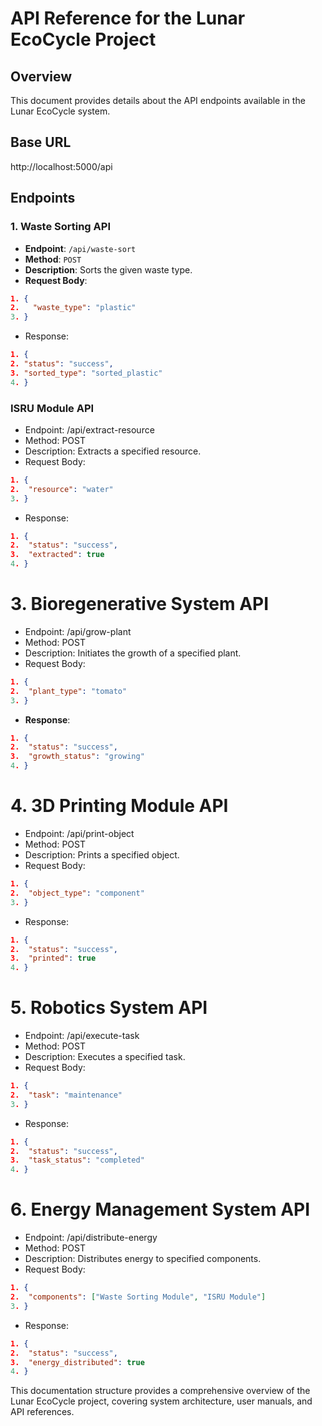 # API Reference for the Lunar EcoCycle Project

## Overview

This document provides details about the API endpoints available in the Lunar EcoCycle system.

## Base URL

http://localhost:5000/api


## Endpoints

### 1. Waste Sorting API

- **Endpoint**: `/api/waste-sort`
- **Method**: `POST`
- **Description**: Sorts the given waste type.
- **Request Body**:

 ```json
 1. {
 2.   "waste_type": "plastic"
 3. }
 ```

 - Response:

  ```json
 1. {
 2. "status": "success",
 3. "sorted_type": "sorted_plastic"
 4. }
```

### ISRU Module API

- Endpoint: /api/extract-resource
- Method: POST
- Description: Extracts a specified resource.
- Request Body:

```json
1. {
2.  "resource": "water"
3. }
```

- Response:

```json
1. {
2.  "status": "success",
3.  "extracted": true
4. }
```

# 3. Bioregenerative System API

- Endpoint: /api/grow-plant
- Method: POST
- Description: Initiates the growth of a specified plant.
- Request Body:

```json
1. {
2.  "plant_type": "tomato"
3. }
```

- **Response**:

```json
1. {
2.  "status": "success",
3.  "growth_status": "growing"
4. }
```

# 4. 3D Printing Module API

- Endpoint: /api/print-object
- Method: POST
- Description: Prints a specified object.
- Request Body:

```json
1. {
2.  "object_type": "component"
3. }
```

- Response:

```json
1. {
2.  "status": "success",
3.  "printed": true
4. }
```

# 5. Robotics System API

- Endpoint: /api/execute-task
- Method: POST
- Description: Executes a specified task.
- Request Body:

```json
1. {
2.  "task": "maintenance"
3. }
```

- Response:

```json
1. {
2.  "status": "success",
3.  "task_status": "completed"
4. }
```

# 6. Energy Management System API

- Endpoint: /api/distribute-energy
- Method: POST
- Description: Distributes energy to specified components.
- Request Body:

```json
1. {
2.  "components": ["Waste Sorting Module", "ISRU Module"]
3. }
```

- Response:

```json
1. {
2.  "status": "success",
3.  "energy_distributed": true
4. }
```

This documentation structure provides a comprehensive overview of the Lunar EcoCycle project, covering system architecture, user manuals, and API references.
